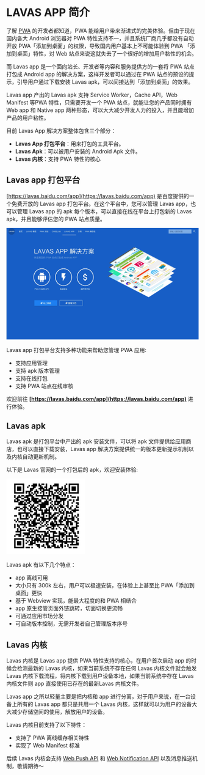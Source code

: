 # LAVAS APP 简介

了解 [PWA](https://lavas.baidu.com/pwa) 的开发者都知道，PWA 能给用户带来渐进式的完美体验。但由于现在国内各大 Android 浏览器对 PWA 特性支持不一，并且系统厂商几乎都没有自动开放 PWA「添加到桌面」的权限，导致国内用户基本上不可能体验到 PWA 「添加到桌面」特性，对 Web 站点来说这就失去了一个很好的增加用户黏性的机会。

而 Lavas app 是一个面向站长、开发者等内容和服务提供方的一套将 PWA 站点打包成 Android app 的解决方案，这样开发者可以通过在 PWA 站点的预设的提示，引导用户通过下载安装 Lavas apk，可以间接达到「添加到桌面」的效果。

Lavas app 产出的 Lavas apk 支持 Service Worker，Cache API，Web Manifest 等PWA 特性，只需要开发一个 PWA 站点，就能让您的产品同时拥有 Web app 和 Native app 两种形态，可以大大减少开发人力的投入，并且能增加产品的用户粘性。

目前 Lavas App 解决方案整体包含三个部分：

- **Lavas App 打包平台**：用来打包的工具平台。
- **Lavas Apk**：可以被用户安装的 Android Apk 文件。
- **Lavas 内核**：支持 PWA 特性的核心

## Lavas app 打包平台

[https://lavas.baidu.com/app](https://lavas.baidu.com/app) 是百度提供的一个免费开放的 Lavas app 打包平台。在这个平台中，您可以管理 Lavas app，也可以管理 Lavas app 的 apk 每个版本，可以直接在线在平台上打包新的 Lavas apk，并且能够评估您的 PWA 站点质量。

![Lavas app 打包平台简介](./images/lavas-app.png)

Lavas app 打包平台支持多种功能来帮助您管理 PWA 应用:

- 支持应用管理
- 支持 apk 版本管理
- 支持在线打包
- 支持 PWA 站点在线审核

欢迎前往 **[https://lavas.baidu.com/app](https://lavas.baidu.com/app)** 进行体验。

## Lavas apk

Lavas apk 是打包平台中产出的 apk 安装文件，可以将 apk 文件提供给应用商店，也可以直接下载安装，Lavas app 解决方案提供统一的版本更新提示机制以及内核自动更新机制。

以下是 Lavas 官网的一个打包后的 apk，欢迎安装体验:

![Lavas 官网 apk](./images/lavas-qrcode.png)

Lavas apk 有以下几个特点：

- app 离线可用
- 大小只有 300k 左右，用户可以极速安装，在体验上上甚至比 PWA「添加到桌面」更快
- 基于 Webview 实现，能最大程度的和 PWA 相结合
- app 原生接管页面外链跳转，切面切换更流畅
- 可通过应用市场分发
- 可自动版本控制，无需开发者自己管理版本序号

## Lavas 内核

Lavas 内核是 Lavas app 提供 PWA 特性支持的核心，在用户首次启动 app 的时候会检测最新的 Lavas 内核，如果当前系统不存在任何 Lavas 内核文件就会触发 Lavas 内核下载流程，将内核下载到用户设备本地，如果当前系统中存在 Lavas 内核文件则 app 直接使用已存在的最新Lavas 内核文件。

Lavas app 之所以轻量主要是把内核和 app 进行分离，对于用户来说，在一台设备上所有的 Lavas app 都只是共用一个 Lavas 内核，这样就可以为用户的设备大大减少存储空间的使用，解放用户的设备。

Lavas 内核目前支持了以下特性：

- 支持了 PWA 离线缓存相关特性
- 实现了 Web Manifest 标准

后续 Lavas 内核会支持 [Web Push API](/pwa/engage-retain-users/how-push-works) 和 [Web Notification API](/pwa/engage-retain-users/notification/notification-introduction) 以及消息推送机制，敬请期待～